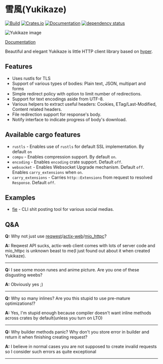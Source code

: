 # 雪風(Yukikaze)

[![Build](https://gitlab.com/Douman/yukikaze/badges/master/build.svg)](https://gitlab.com/Douman/yukikaze/pipelines)
[![Crates.io](https://img.shields.io/crates/v/yukikaze.svg)](https://crates.io/crates/yukikaze)
[![Documentation](https://docs.rs/yukikaze/badge.svg)](https://docs.rs/crate/yukikaze/)
[![dependency status](https://deps.rs/crate/yukikaze/1.0.0/status.svg)](https://deps.rs/crate/yukikaze)

![Yukikaze image](https://gitlab.com/Douman/yukikaze/raw/master/Yukikaze.png)

[Documentation](https://doumanash.github.io/yukikaze-docs/to_deploy/1.0.0/yukikaze/index.html)

Beautiful and elegant Yukikaze is little HTTP client library based on [hyper](https://crates.io/crates/hyper).

## Features

- Uses rustls for TLS
- Support of various types of bodies: Plain text, JSON, multipart and forms
- Simple redirect policy with option to limit number of redirections.
- Support for text encodings aside from UTF-8.
- Various helpers to extract useful headers: Cookies, ETag/Last-Modified, Content related headers.
- File redirection support for response's body.
- Notify interface to indicate progress of body's download.

## Available cargo features

- `rustls` - Enables use of `rustls` for default SSL implementation. By default `on`
- `compu` - Enables compression support. By default `on`.
- `encoding` - Enables `encoding` crate support. Default `off`.
- `websocket` - Enables Websocket Upgrade mechanism. Default `off`. Enables `carry_extensions` when `on`.
- `carry_extensions` - Carries `http::Extensions` from request to resolved `Response`. Default `off`.

## Examples

- [fie](https://github.com/DoumanAsh/fie) - CLI shit posting tool for various social medias.

## Q&A

**Q:** Why not just use [reqwest](https://github.com/seanmonstar/reqwest)/[actix-web](https://github.com/actix/actix-web)/[mio_httpc](https://github.com/SergejJurecko/mio_httpc)?

**A:** Reqwest API sucks, actix-web client comes with lots of server code and mio_httpc is
unknown beast to me(I just found out about it when created Yukikaze).

- - -

**Q:** I see some moon runes and anime picture. Are you one of these disgusting weebs?

**A:** Obviously yes ;)

- - -

**Q:** Why so many inlines? Are you this stupid to use pre-mature optimizations!?

**A:** Yes, I'm stupid enough because compiler doesn't want inline methods across crates by default(unless you turn on LTO)

- - -

**Q:** Why builder methods panic? Why don't you store error in builder and return it when finishing creating request?

**A:** I believe in normal cases you are not supposed to create invalid requests so I consider such
errors as quite exceptional

- - -
